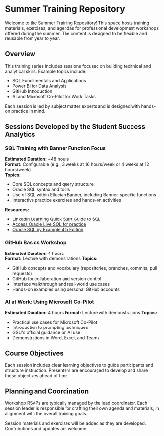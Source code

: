# Summer Training Repository

Welcome to the Summer Training Repository! This space hosts training materials, exercises, and agendas for professional development workshops offered during the summer. The content is designed to be flexible and reusable from year to year.

## Overview

This training series includes sessions focused on building technical and analytical skills. Example topics include:

- SQL Fundamentals and Applications
- Power BI for Data Analysis
- GitHub Introduction
- AI and Microsoft Co-Pilot for Work Tasks

Each session is led by subject matter experts and is designed with hands-on practice in mind.

## Sessions Developed by the Student Success Analytics

### SQL Training with Banner Function Focus

**Estimated Duration:** ~48 hours  
**Format:** Configurable (e.g., 3 weeks at 16 hours/week or 4 weeks at 12 hours/week)  
**Topics:**
- Core SQL concepts and query structure
- Oracle SQL syntax and tools
- Use of SQL within Ellucian Banner, including Banner-specific functions
- Interactive practice exercises and hands-on activities

**Resources:**
- [LinkedIn Learning Quick Start Guide to SQL](https://www.linkedin.com/learning/quick-start-guide-to-sql)
- [Access Oracle Live SQL for practice](https://livesql.oracle.com/)
- [Oracle SQL by Example 4th Edition](https://www.oreilly.com/library/view/oracle-sql-by/9780137047345/)

### GitHub Basics Workshop

**Estimated Duration:** 4 hours  
**Format:** Lecture with demonstrations 
**Topics:**
- GitHub concepts and vocabulary (repositories, branches, commits, pull requests)
- GitHub for collaboration and version control
- Interface walkthrough and real-world use cases
- Hands-on examples using personal GitHub accounts

### AI at Work: Using Microsoft Co-Pilot

**Estimated Duration:** 4 hours
**Format:** Lecture with demonstrations
**Topics:**
- Practical use cases for Microsoft Co-Pilot
- Introduction to prompting techniques
- GSU's official guidance on AI use
- Demonstrations in Word, Excel, and Teams

## Course Objectives

Each session includes clear learning objectives to guide participants and structure instruction. Presenters are encouraged to develop and share these objectives ahead of time.

## Planning and Coordination

Workshop RSVPs are typically managed by the lead coordinator. Each session leader is responsible for crafting their own agenda and materials, in alignment with the overall training goals.

Session materials and exercises will be added as they are developed. Contributions and updates are welcome.
